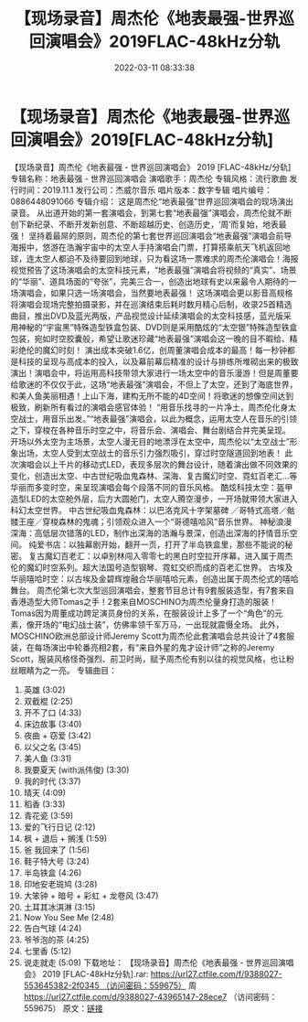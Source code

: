 ﻿---
title: 【现场录音】周杰伦《地表最强-世界巡回演唱会》2019FLAC-48kHz分轨
date: 2022-03-11 08:33:38
categories: 演唱会视频、电影MV
tags: 华语中文
---
# 【现场录音】周杰伦《地表最强-世界巡回演唱会》2019[FLAC-48kHz分轨]

【现场录音】周杰伦《地表最强 - 世界巡回演唱会》 2019 [FLAC-48kHz/分轨]
专辑名称：地表最强 - 世界巡回演唱会
演唱歌手：周杰伦
专辑风格：流行歌曲
发行时间：2019.11.1
发行公司：杰威尔音乐
唱片版本：数字专辑
唱片编号：0886448091066
专辑介绍：
这是周杰伦“地表最强”世界巡回演唱会的现场演出录音。
从出道开始的第一套演唱会，到第七套“地表最强”演唱会，周杰伦就不断创下新纪录、不断开发新创意、不断超越历史、创造历史，‘周’而复始，地表最强！
坚持着最屌的原则，周杰伦的第七套世界巡回演唱会“地表最强”演唱会前导海报中，悠游在浩瀚宇宙中的太空人手持演唱会门票，打算搭乘航天飞机返回地球，连太空人都迫不及待要回到地球，只为看这场一票难求的周杰伦演唱会！海报视觉预告了这场演唱会的太空科技元素，“地表最强”演唱会将视频的“真实”、场景的“华丽”、道具场面的“夸张”，完美三合一，创造出地球有史以来最令人期待的一场演唱会，如果只选一场演唱会，当然要地表最强！
这场演唱会更以影音高规格将演唱会现场完整拍摄录影，并在巡演结束后耗时数月精心后制，收录25首精选曲目，推出DVD及蓝光两版，产品视觉设计延续演唱会的太空科技感，蓝光版采用神秘的“宇宙黑”特殊造型铁盒包装、DVD则是采用酷炫的“太空银”特殊造型铁盒包装，宛如时空胶囊般，希望让歌迷珍藏“地表最强”演唱会这一晚的目不暇给、精彩绝伦的魔幻时刻！
演出成本突破1.6亿，创周董演唱会成本的最高！每一秒钟都是科技的呈现与高成本的投入，以及幕前幕后精准的设计与排练所堆砌出来的极致演出！演唱会中，将运用高科技带领大家进行一场太空中的音乐漫游！但是周董要给歌迷的不仅仅于此，这场“地表最强”演唱会，不但上了太空，还到了海底世界，和美人鱼美丽相遇！上山下海，建构无所不能的4D空间！将歌迷的想像空间达到极致，刷新所有看过的演唱会感官体验！
“用音乐找寻的一片净土，周杰伦化身太空战士，用音乐出发。”“地表最强”演唱会，以此为概念，运用太空人在音乐的引领之下，穿梭在各种音乐时空之中，将音乐会、演唱会、舞台剧结合并完美呈现。
开场以外太空为主场景，太空人漫无目的地漂浮在太空中，周杰伦以“太空战士”形象出场，太空人受到太空战士的音乐引力强烈吸引，穿过时空隧道回到地表！
此次演唱会以上千片的移动式LED，表现多层次的舞台设计，随着演出做不同效果的变化，创造出太空、中古世纪吸血鬼森林、深海、复古魔幻时空、霓虹百老汇…等华丽而多变时空，来呈现演唱会每个段落不同的音乐风格。
酷炫科技太空：盔甲造型LED的太空舱外层，后方大圆舱门，太空人腾空漫步，一开场就带领大家进入科幻太空世界。
中古世纪吸血鬼森林：以巴洛克风十字架墓碑 ／哥特式高塔／骷髅王座／穿梭森林的鬼魂；引领观众进入一个“哥德嘻哈风”音乐世界。
神秘浪漫深海：高低层次错落的LED，制作出深海的浩瀚与景深，创造出深海的抒情音乐空间。
纯爱书店：以独幕剧开始，翻开一页，打开了半岛铁盒里，那些不能说的秘密。
复古魔幻百老汇：以卓别林闯入零零七的黑白时空拉开序幕，进入属于周杰伦的魔幻时空系列。超大法国号造型钢琴、霓虹交织而成的百老汇世界。
古埃及华丽嘻哈时空：以古埃及金碧辉煌融合华丽嘻哈元素，创造出属于周杰伦式的嘻哈舞台。
周杰伦第七次大型巡回演唱会，整套节目总计有9套服装造型，有7套来自香港造型大师Tomas之手！2套来自MOSCHINO为周杰伦量身打造的服装！Tomas因为周董成功跨足演员身份的关系，在服装设计上多了一个“角色”的元素，像开场的“电幻战士装”，仿佛率领千军万马，一出现就震慑全场。
此外，MOSCHINO欧洲总部设计师Jeremy
Scott为周杰伦此套演唱会总共设计了4套服装，在每场演出中轮番亮相2套，有“来自外星的鬼才设计师”之称的Jeremy
Scott，服装风格怪奇强烈、前卫时尚，赋予周杰伦有别以往的视觉风格，也让粉丝眼睛为之一亮。
专辑曲目：
01. 英雄 (3:02)
02. 双截棍 (2:25)
03. 开不了口 (4:33)
04. 床边故事 (3:40)
05. 夜曲 + 窃爱 (3:42)
06. 以父之名 (3:45)
07. 美人鱼 (3:31)
08. 我要夏天 (with派伟俊) (3:30)
09. 我的时代 (3:37)
10. 晴天 (4:09)
11. 稻香 (3:33)
12. 青花瓷 (3:59)
13. 爱的飞行日记 (2:12)
14. 枫 + 退后 + 搁浅 (1:59)
15. 爸 我回来了 (1:56)
16. 鞋子特大号 (3:24)
17. 半岛铁盒 (4:26)
18. 印地安老斑鸠 (3:28)
19. 大笨钟 + 暗号 + 彩虹 + 龙卷风 (3:47)
20. 土耳其冰淇淋 (3:15)
21. Now You See Me (2:48)
22. 告白气球 (4:24)
23. 爷爷泡的茶 (4:25)
24. 七里香 (5:12)
25. 说走就走 (5:09)
下载地址：
【现场录音】周杰伦《地表最强 - 世界巡回演唱会》 2019
[FLAC-48kHz分轨].rar: https://url27.ctfile.com/f/9388027-553645382-2f0345 （访问密码：559675）
周
https://url27.ctfile.com/d/9388027-43965147-28ece7
（访问密码：559675）
原文：[链接](https://blog.sina.com.cn/s/blog_1647c7e7601030w5d.html)